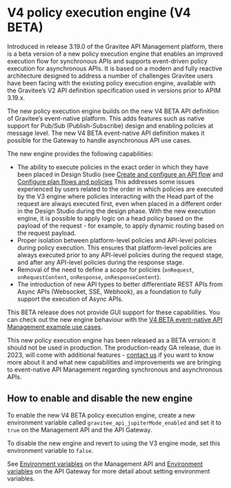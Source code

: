 # V4 policy execution engine (V4 BETA)

Introduced in release 3.19.0 of the Gravitee API Management platform, there is a beta version of a new policy execution engine that enables an improved execution flow for synchronous APIs and supports event-driven policy execution for asynchronous APIs. It is based on a modern and fully reactive architecture designed to address a number of challenges Gravitee users have been facing with the existing policy execution engine, available with the Gravitee’s V2 API definition specification used in versions prior to APIM 3.19.x.

The new policy execution engine builds on the new V4 BETA API definition of Gravitee’s event-native platform. This adds features such as native support for Pub/Sub (Publish-Subscribe) design and enabling policies at message level. The new V4 BETA event-native API definition makes it possible for the Gateway to handle asynchronous API use cases.

The new engine provides the following capabilities:

* The ability to execute policies in the exact order in which they have been placed in Design Studio (see [Create and configure an API flow](../../user-guide/published/design-studio/design-studio-create.md#/#create-and-configure-an-api-flow) and [Configure plan flows and policies](../../user-guide/publisher/plans/plan-policies.md) This addresses some issues experienced by users related to the order in which policies are executed by the V3 engine where policies interacting with the Head part of the request are always executed first, even when placed in a different order in the Design Studio during the design phase. With the new execution engine, it is possible to apply logic on a head policy based on the payload of the request - for example, to apply dynamic routing based on the request payload.
* Proper isolation between platform-level policies and API-level policies during policy execution. This ensures that platform-level policies are always executed prior to any API-level policies during the request stage, and after any API-level policies during the response stage.
* Removal of the need to define a scope for policies (`onRequest`, `onRequestContent`, `onResponse`, `onResponseContent`).
* The introduction of new API types to better differentiate REST APIs from Async APIs (Websocket, SSE, Webhook), as a foundation to fully support the execution of Async APIs.

This BETA release does not provide GUI support for these capabilities. You can check out the new engine behaviour with the [V4 BETA event-native API Management example use cases](v4-beta-event-native-apim-example-use-cases.md).

This new policy execution engine has been released as a BETA version: it should not be used in production. The production-ready GA release, due in 2023, will come with additional features - [contact us](https://www.gravitee.io/contact-us) if you want to know more about it and what new capabilities and improvements we are bringing to event-native API Management regarding synchronous and asynchronous APIs.

## How to enable and disable the new engine

To enable the new V4 BETA policy execution engine, create a new environment variable called `gravitee_api_jupiterMode_enabled` and set it to `true` on the Management API and the API Gateway.

To disable the new engine and revert to using the V3 engine mode, set this environment variable to `false`.

See [Environment variables](../../getting-started/configuration/configuration/rest-apis/installation-guide-rest-apis-configuration.md#environment-variables) on the Management API and [Environment variables](../../getting-started/configuration/configuration/gateway/installation-guide-gateway-configuration.md#environment-variables) on the API Gateway for more detail about setting environment variables.
